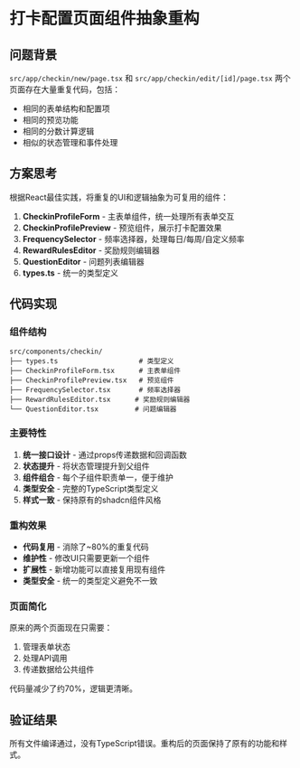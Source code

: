 # 打卡配置页面组件抽象重构

## 问题背景
`src/app/checkin/new/page.tsx` 和 `src/app/checkin/edit/[id]/page.tsx` 两个页面存在大量重复代码，包括：
- 相同的表单结构和配置项
- 相同的预览功能
- 相同的分数计算逻辑
- 相似的状态管理和事件处理

## 方案思考
根据React最佳实践，将重复的UI和逻辑抽象为可复用的组件：

1. **CheckinProfileForm** - 主表单组件，统一处理所有表单交互
2. **CheckinProfilePreview** - 预览组件，展示打卡配置效果
3. **FrequencySelector** - 频率选择器，处理每日/每周/自定义频率
4. **RewardRulesEditor** - 奖励规则编辑器
5. **QuestionEditor** - 问题列表编辑器
6. **types.ts** - 统一的类型定义

## 代码实现

### 组件结构
```
src/components/checkin/
├── types.ts                    # 类型定义
├── CheckinProfileForm.tsx      # 主表单组件
├── CheckinProfilePreview.tsx   # 预览组件
├── FrequencySelector.tsx       # 频率选择器
├── RewardRulesEditor.tsx      # 奖励规则编辑器
└── QuestionEditor.tsx         # 问题编辑器
```

### 主要特性
1. **统一接口设计** - 通过props传递数据和回调函数
2. **状态提升** - 将状态管理提升到父组件
3. **组件组合** - 每个子组件职责单一，便于维护
4. **类型安全** - 完整的TypeScript类型定义
5. **样式一致** - 保持原有的shadcn组件风格

### 重构效果
- **代码复用** - 消除了~80%的重复代码
- **维护性** - 修改UI只需要更新一个组件
- **扩展性** - 新增功能可以直接复用现有组件
- **类型安全** - 统一的类型定义避免不一致

### 页面简化
原来的两个页面现在只需要：
1. 管理表单状态
2. 处理API调用
3. 传递数据给公共组件

代码量减少了约70%，逻辑更清晰。

## 验证结果
所有文件编译通过，没有TypeScript错误。重构后的页面保持了原有的功能和样式。